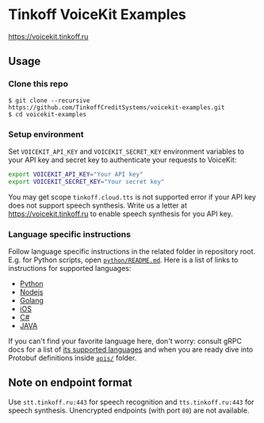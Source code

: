 # Tinkoff VoiceKit Examples

https://voicekit.tinkoff.ru

## Usage

### Clone this repo

```
$ git clone --recursive https://github.com/TinkoffCreditSystems/voicekit-examples.git
$ cd voicekit-examples
```

### Setup environment

Set `VOICEKIT_API_KEY` and `VOICEKIT_SECRET_KEY` environment variables to your API key and secret key to authenticate
your requests to VoiceKit:

```bash
export VOICEKIT_API_KEY="Your API key"
export VOICEKIT_SECRET_KEY="Your secret key"
```

You may get scope `tinkoff.cloud.tts` is not supported error if your API key does not
support speech synthesis. Write us a letter at https://voicekit.tinkoff.ru to enable
speech synthesis for you API key.

### Language specific instructions

Follow language specific instructions in the related folder in repository root. E.g. for Python scripts, open
[`python/README.md`](python/README.md). Here is a list of links to instructions for supported languages:

* [Python](python/README.md)
* [Nodejs](nodejs/README.md)
* [Golang](golang/README.md)
* [iOS](ios/README.md)
* [C#](csharp/README.md)
* [JAVA](java/README.md)

If you can't find your favorite language here, don't worry: consult gRPC docs for a list of [its supported languages](https://grpc.io/about/) and when you are ready dive into Protobuf definitions inside [`apis/`](apis/) folder.

## Note on endpoint format

Use `stt.tinkoff.ru:443` for speech recognition and `tts.tinkoff.ru:443` for speech synthesis. Unencrypted endpoints (with port `80`) are not available.
